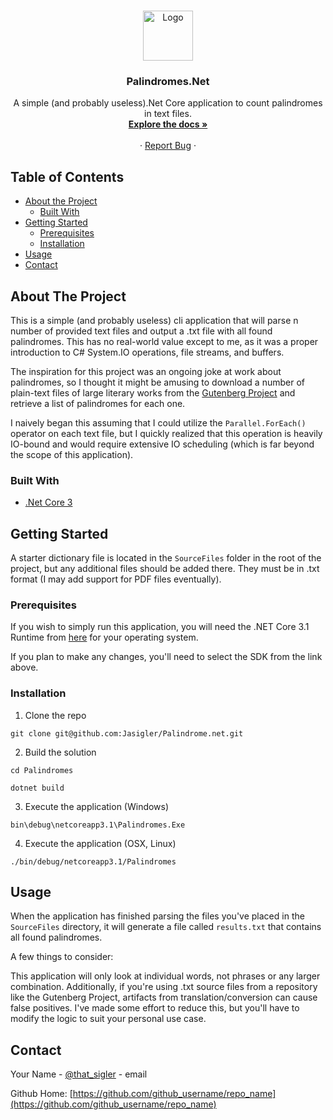 


<br />
<p align="center">
  <a href="https://github.com/Jasigler/Palindrome.net">
    <img src="images/logo.png" alt="Logo" width="80" height="80">
  </a>

  <h3 align="center">Palindromes.Net</h3>

  <p align="center">
    A simple (and probably useless).Net Core application to count palindromes in text files.
    <br />
    <a href="https://github.com/Jasigler/Palindrome.net"><strong>Explore the docs »</strong></a>
    <br />
    <br />
    ·
    <a href="https://github.com/Jasigler/Palindrome.net/issues">Report Bug</a>
    ·
  </p>
</p>



<!-- TABLE OF CONTENTS -->
## Table of Contents

* [About the Project](#about-the-project)
  * [Built With](#built-with)
* [Getting Started](#getting-started)
  * [Prerequisites](#prerequisites)
  * [Installation](#installation)
* [Usage](#usage)
* [Contact](#contact)



<!-- ABOUT THE PROJECT -->
## About The Project

  This is a simple (and probably useless) cli application that will parse n number of provided text files and output a .txt file with all found palindromes. This has no real-world value except to me, as it was a proper introduction to 
  C# System.IO operations, file streams, and buffers. 

  The inspiration for this project was an ongoing joke at work about palindromes, so I thought it might be amusing to download a number of plain-text files of large literary works from the [Gutenberg Project](http://www.gutenberg.org) and retrieve a list of palindromes for each one.

  I naively began this assuming that I could utilize the `Parallel.ForEach()` operator on each text file, but I quickly realized that this operation is heavily IO-bound and would require extensive IO scheduling (which is far beyond the scope of this application).


### Built With

* [.Net Core 3]("https://dotnet.microsoft.com")



<!-- GETTING STARTED -->
## Getting Started

A starter dictionary file is located in the `SourceFiles` folder in the root of the project, but any additional files should be added there. They must be in .txt format (I may add support for PDF files eventually).


### Prerequisites

If you wish to simply run this application, you will need the .NET Core 3.1 Runtime from [here]("https://dotnet.microsoft.com/download/dotnet-core/3.1") for your operating system.

If you plan to make any changes, you'll need to select the SDK from the link above.

### Installation

1. Clone the repo
```
git clone git@github.com:Jasigler/Palindrome.net.git
```
2. Build the solution
```
cd Palindromes

dotnet build
```
3. Execute the application (Windows)
```
bin\debug\netcoreapp3.1\Palindromes.Exe
```
4. Execute the application (OSX, Linux)
```
./bin/debug/netcoreapp3.1/Palindromes
```
<!-- USAGE EXAMPLES -->
## Usage

When the application has finished parsing the files you've placed in the `SourceFiles` directory, it will generate a file called `results.txt` that contains all found palindromes. 

A few things to consider:

This application will only look at individual words, not phrases or any larger combination. Additionally, if you're using .txt source files from a repository like the Gutenberg Project, artifacts from translation/conversion can cause false positives. I've made some effort to reduce this, but you'll have to modify the logic to suit your personal use case. 



## Contact

Your Name - [@that_sigler](https://twitter.com/that_sigler) - email

Github Home: [https://github.com/github_username/repo_name](https://github.com/github_username/repo_name)

[issues-shield]: https://img.shields.io/github/issues/github_username/repo.svg?style=flat-square
[issues-url]: https://github.com/Jasigler/Palindrome.net/issues
[linkedin-shield]: https://img.shields.io/badge/-LinkedIn-black.svg?style=flat-square&logo=linkedin&colorB=555
[linkedin-url]: https://linkedin.com/in/Jasigler
